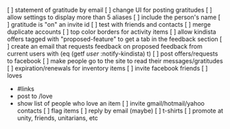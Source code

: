 [ ] statement of gratitude by email
    [ ] change UI for posting gratitudes
    [ ] allow settings to display more than 5 aliases
    [ ] include the person's name
    [ ] gratitude is "on" an invite id
    [ ] test with friends and contacts
[ ] merge duplicate accounts
[ ] top color borders for activity items
[ ] allow kindista offers tagged with "proposed-feature" to get a tab in the feedback section
    [ ] create an email that requests feedback on proposed feedback from current users with (eq (getf *user* :notify-kindista) t)
[ ] post offers/requests to facebook
[ ] make people go to the site to read their messages/gratitudes
[ ] expiration/renewals for inventory items
[ ] invite facebook friends
[ ] loves
   - #links
   - post to /love
   - show list of people who love an item
[ ] invite gmail/hotmail/yahoo contacts
[ ] flag items
[ ] reply by email (maybe)
[ ] t-shirts
[ ] promote at unity, friends, unitarians, etc

